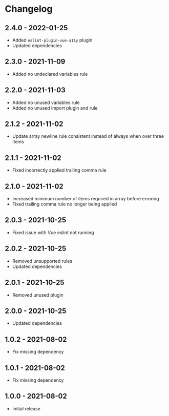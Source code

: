 # Changelog

## 2.4.0 - 2022-01-25
* Added `eslint-plugin-vue-a11y` plugin
* Updated dependencies

## 2.3.0 - 2021-11-09
* Added no undeclared variables rule

## 2.2.0 - 2021-11-03
* Added no unused variables rule
* Added no unused import plugin and rule

## 2.1.2 - 2021-11-02
* Update array newline rule consistent instead of always when over three items

## 2.1.1 - 2021-11-02
* Fixed incorrectly applied trailing comma rule

## 2.1.0 - 2021-11-02
* Increased minimum number of items required in array before erroring
* Fixed trailing comma rule no longer being applied

## 2.0.3 - 2021-10-25
* Fixed issue with Vue eslint not running

## 2.0.2 - 2021-10-25
* Removed unsupported rules
* Updated dependencies

## 2.0.1 - 2021-10-25
* Removed unused plugin

## 2.0.0 - 2021-10-25
* Updated dependencies

## 1.0.2 - 2021-08-02
* Fix missing dependency

## 1.0.1 - 2021-08-02
* Fix missing dependency

## 1.0.0 - 2021-08-02
* Initial release
